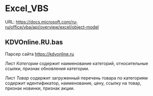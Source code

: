 # Excel_VBS
URL: https://docs.microsoft.com/ru-ru/office/vba/api/overview/excel/object-model

## KDVOnline.RU.bas
Парсер сайта https://kdvonline.ru 

Лист *Категории* содержит наименование категорий, относительные ссылки, признак обновления категории.

Лист *Товар* содержит загруженный перечень товара по категориям содержит идентификатор, наименование, цену, ссылку на товар, признак новинки, признак акции.
